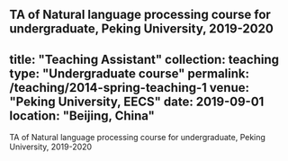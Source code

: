 TA of Natural language processing course for undergraduate, Peking University, 2019-2020
---
title: "Teaching Assistant"
collection: teaching
type: "Undergraduate course"
permalink: /teaching/2014-spring-teaching-1
venue: "Peking University, EECS"
date: 2019-09-01
location: "Beijing, China"
---

TA of Natural language processing course for undergraduate, Peking University, 2019-2020

<!-- Heading 1
======

Heading 2
======

Heading 3
====== -->